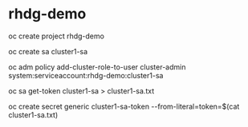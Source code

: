 # rhdg-demo

oc create project rhdg-demo

oc create sa cluster1-sa

oc adm policy add-cluster-role-to-user cluster-admin system:serviceaccount:rhdg-demo:cluster1-sa

oc sa get-token cluster1-sa > cluster1-sa.txt

oc create secret generic cluster1-sa-token --from-literal=token=$(cat cluster1-sa.txt)


